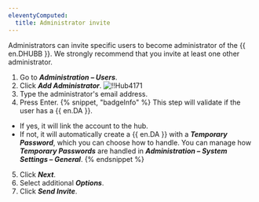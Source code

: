 ```yaml
---
eleventyComputed:
  title: Administrator invite
---
```

Administrators can invite specific users to become administrator of the {{ en.DHUBB }}. We strongly recommend that you invite at least one other administrator.

1. Go to ***Administration – Users***.
1. Click ***Add Administrator***.
![!!Hub4171](https://cdnweb.devolutions.net/docs/docs_en_hub_Hub4171.png)
1. Type the administrator's email address.
1. Press Enter.
{% snippet, "badgeInfo" %}
This step will validate if the user has a {{ en.DA }}.

* If yes, it will link the account to the hub.
* If not, it will automatically create a {{ en.DA }} with a ***Temporary Password***, which you can choose how to handle. You can manage how ***Temporary Passwords*** are handled in ***Administration – System Settings – General***.
{% endsnippet %}

5. Click ***Next***.
1. Select additional ***Options***.
1. Click ***Send Invite***.
